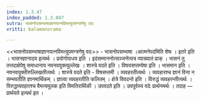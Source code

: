 ```yaml
---
index: 1.3.47
index_padded: 1.3.047
sutra: भासनोपसम्भाषाज्ञानयत्नविमत्युपमन्त्रणेषु वदः
vritti: balamanorama

---
```

<<भासनोपसम्भाषाज्ञानयत्नविमत्युपमन्त्रणेषु वदः>> - भासनोपसम्भाषा ।आत्मनेपद॑मिति शेषः । इतरे इति । भासनज्ञानादय इत्यर्थः । प्रयोगोपाधय इति । इदंसम्माननोत्सञ्जने॑त्यत्र व्याख्यातं प्राक् । भासनं तु तत्तदाक्षेपेषु समाधानाय नवनवयुक्त्युल्लेखः । शास्त्रे वदते इति । विषयसप्तम्येषा इति । भासमान इति । नवनवयुक्तीरुल्लिखतीत्यर्थः । शास्त्रे वदते इति - विषसप्तमी । व्यवहरतीत्यर्थः । व्यवहारश्च ज्ञानं विना न सम्भवतीति ज्ञानमार्थिकम् । ज्ञात्वा व्यवहरतीति फलितम् । क्षेत्रे विवदन्ते इति । विरुद्धं व्यवहरन्तीत्यर्थः । विरुद्धव्यवहारश्च वैमत्यमूलक इति विमतिरार्थिकी । उपवदते इति । उपपूर्वस्य वदेः प्रार्थनमर्थः । तदाह —  प्रार्थयते इत्यर्थ इत ।